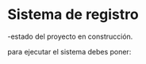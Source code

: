 <h1>Sistema de registro</h1>

-estado del proyecto en construcción.

para ejecutar el sistema debes poner:
